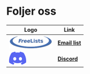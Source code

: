# Foljer oss

Logo                                           |Link
-----------------------------------------------|---------------------------------------------------------
![FreeLists logo](freelists_logo_114_x_34.png) | **[Email list](https://www.freelists.org/list/loerdagskurser)**
![Discord logo](discord_logo_45_x_34.png)      | **[Discord](https://discord.gg/xrPBqBBEqn)**
